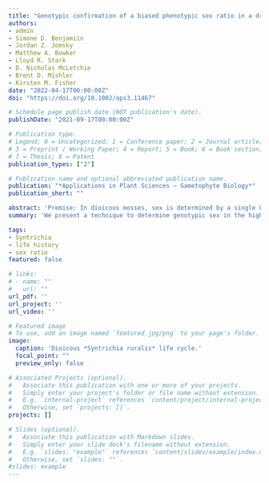 ```yaml
---
title: "Genotypic confirmation of a biased phenotypic sex ratio in a dryland moss using restriction fragment length polymorphisms"
authors:
- admin
- Simone D. Benjamiin
- Jordan Z. Jomsky
- Matthew A. Bowker
- Lloyd R. Stark
- D. Nicholas McLetchie
- Brent D. Mishler
- Kirsten M. Fisher
date: "2022-04-17T00:00:00Z"
doi: "https://doi.org/10.1002/aps3.11467"

# Schedule page publish date (NOT publication's date).
publishDate: "2021-09-17T00:00:00Z"

# Publication type.
# Legend: 0 = Uncategorized; 1 = Conference paper; 2 = Journal article;
# 3 = Preprint / Working Paper; 4 = Report; 5 = Book; 6 = Book section;
# 7 = Thesis; 8 = Patent
publication_types: ["2"]

# Publication name and optional abbreviated publication name.
publication: "*Applications in Plant Sciences – Gametophyte Biology*"
publication_short: ""

abstract: 'Premise: In dioicous mosses, sex is determined by a single U (female, ♀) or V (male, ♂) chromosome. Although a 1 : 1 sex ratio is expected following meiosis, phenotypic sex ratios based on the production of gametangia are often female-biased. The dryland moss <i>Syntrichia caninervis</i> (Pottiaceae) is notable for its low frequency of sex expression and strong phenotypic female bias. Here we present a technique to determine genotypic sex in a single shoot of S. caninervis, and report results of a case study examining genotypic and phenotypic sex ratios. Methods: We reanalyzed 271 non-expressing gametophyte shoots from a previous study on <i>S. caninervis</i> sex expression across microhabitats using a restriction fragment length polymorphism (RFLP) method. Results: We recovered a genotypic sex ratio in non-expressing shoots of 18.4♀ : 1♂, which exceeds the female bias of the phenotypic ratio (5.3♀ : 1♂; P = 0.013). We also found that the distribution of male and female genotypes across microsites with different levels of sun exposure was not predicted by patterns of sex expression in these microsites. Discussion: These findings contribute to our understanding of how the environment may modulate sex ratios in <i>S. caninervis</i>, either through its direct influence on sex expression or through selection on genotypes with particular sex expression phenotypes.'
summary: 'We present a technique to determine genotypic sex in the highly clonal <i>Syntrichia caninervis</i>, and the results of a case study examining genotypic and phenotypic sex ratios.'

tags:
- Syntrichia
- life history
- sex ratio
featured: false

# links:
# - name: ""
#   url: ""
url_pdf: ''
url_project: ''
url_video: ''

# Featured image
# To use, add an image named `featured.jpg/png` to your page's folder. 
image:
  caption: 'Dioicous *Syntrichia ruralis* life cycle.'
  focal_point: ""
  preview_only: false

# Associated Projects (optional).
#   Associate this publication with one or more of your projects.
#   Simply enter your project's folder or file name without extension.
#   E.g. `internal-project` references `content/project/internal-project/index.md`.
#   Otherwise, set `projects: []`.
projects: []

# Slides (optional).
#   Associate this publication with Markdown slides.
#   Simply enter your slide deck's filename without extension.
#   E.g. `slides: "example"` references `content/slides/example/index.md`.
#   Otherwise, set `slides: ""`.
#slides: example
---
```


